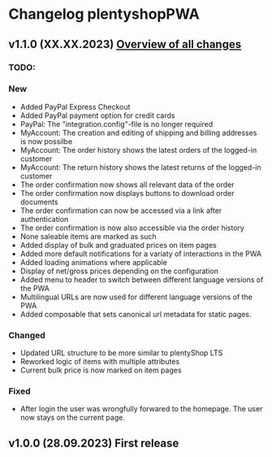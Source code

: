 # Changelog plentyshopPWA

## v1.1.0 (XX.XX.2023) <a href="https://github.com/plentymarkets/plentyshop-pwa/compare/v1.0.0...v1.0.1" target="_blank" rel="noopener"><b>Overview of all changes</b></a>

### TODO:

### New

- Added PayPal Express Checkout
- Added PayPal payment option for credit cards
- PayPal: The "integration.config"-file is no longer required
- MyAccount: The creation and editing of shipping and billing addresses is now possilbe
- MyAccount: The order history shows the latest orders of the logged-in customer
- MyAccount: The return history shows the latest returns of the logged-in customer
- The order confirmation now shows all relevant data of the order
- The order confirmation now displays buttons to download order documents
- The order confirmation can now be accessed via a link after authentication
- The order confirmation is now also accessible via the order history
- None saleable items are marked as such
- Added display of bulk and graduated prices on item pages
- Added more default notifications for a variaty of interactions in the PWA
- Added loading animations where applicable
- Display of net/gross prices depending on the configuration
- Added menu to header to switch between different language versions of the PWA
- Multilingual URLs are now used for different language versions of the PWA
- Added composable that sets canonical url metadata for static pages.

### Changed

- Updated URL structure to be more similar to plentyShop LTS
- Reworked logic of items with multiple attributes
- Current bulk price is now marked on item pages

### Fixed

- After login the user was wrongfully forwared to the homepage. The user now stays on the current page.

## v1.0.0 (28.09.2023) First release
